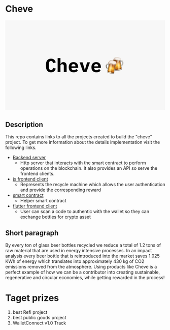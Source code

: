 # Cheve

![alt](./cheve-logo.jpeg)

## Description

This repo contains links to all the projects created to build the "cheve" project. To get more information about the details implementation visit the following links.

- [Backend server](https://github.com/manu-yaff/ethmex)
  - Http server that interacts with the smart contract to perform operations on the blockchain. It also provides an API so serve the frontend clients.
- [js frontend client](https://github.com/Elcapi0998/ethMexicoRecyclingWebApp)
  - Represents the recycle machine which allows the user authentication and provide the corresponding reward
- [smart contract](https://github.com/manu-yaff/eth-smart-contract)
  - Helper smart contract
- [flutter frontend client](https://github.com/kiwis08/ETHMexico-Cheve)
  - User can scan a code to authentic with the wallet so they can exchange bottles for crypto asset

## Short paragraph

By every ton of glass beer bottles recycled we reduce a total of 1.2 tons of raw material that are used in energy intensive processes. In an impact analysis every beer bottle that is reintroduced into the market saves 1.025 KWh of energy which translates into approximately 430 kg of CO2 emissions removed from the atmosphere. Using products like Cheve is a perfect example of how we can be a contributor into creating sustainable, regenerative and circular economies, while getting rewarded in the process!

# Taget prizes

1. best Refi project
2. best public goods project
3. WalletConnect v1.0 Track
